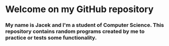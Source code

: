 # Welcome on my GitHub repository 
### My name is Jacek and I'm a student of Computer Science.  This repository contains random programs created by me to practice or tests some functionality.
